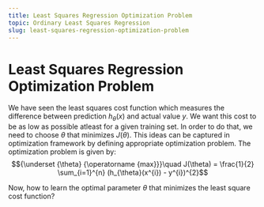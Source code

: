 ```yaml
---
title: Least Squares Regression Optimization Problem
topic: Ordinary Least Squares Regression
slug: least-squares-regression-optimization-problem
---
```


# Least Squares Regression Optimization Problem

We have seen the least squares cost function which measures the difference between prediction $h_{\theta}(x)$ and actual value $y$. We want this cost to be as low as possible atleast for a given training set. In order to do that, we need to choose $\theta$ that minimizes $J(\theta)$. This ideas can be captured in optimization framework by defining appropriate optimization problem. The optimization problem is given by: $${\underset {\theta} {\operatorname {max}}}\quad J(\theta) = \frac{1}{2} \sum_{i=1}^{n} (h_{\theta}(x^{i}) - y^{i})^{2}$$

Now, how to learn the optimal parameter $\theta$ that minimizes the least square cost function? 
